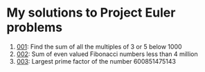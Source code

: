 # My solutions to Project Euler problems

1. [001](http://tech.jjude.com/euler-001): Find the sum of all the multiples of 3 or 5 below 1000
2. [002](http://tech.jjude.com/euler-002): Sum of even valued Fibonacci numbers less than 4 million
3. [003](http://tech.jjude.com/euler-003): Largest prime factor of the number 600851475143